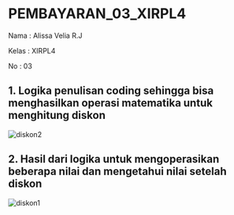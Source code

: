 # PEMBAYARAN_03_XIRPL4
Nama : Alissa Velia R.J

Kelas : XIRPL4

No : 03

## 1. Logika penulisan coding sehingga bisa menghasilkan operasi matematika untuk menghitung diskon
![diskon2](https://cloud.githubusercontent.com/assets/22128652/19967064/370a547a-a201-11e6-8501-82d81ef9556f.JPG)

## 2. Hasil dari logika untuk mengoperasikan beberapa nilai dan mengetahui nilai setelah diskon
![diskon1](https://cloud.githubusercontent.com/assets/22128652/19967069/3cd5a30a-a201-11e6-916c-1349957b8746.JPG)

